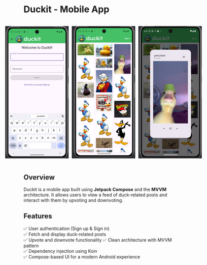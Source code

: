 # Duckit - Mobile App  
<br>
<div style="display: flex; justify-content: center; gap: 10px;">
      <img src="assets/screenshot3.png" alt="Duckit Screenshot" width="200">
    <img src="assets/screenshot1.png" alt="Duckit Screenshot" width="200">
    <img src="assets/screenshot2.png" alt="Duckit Screenshot" width="200">
</div>
<br>

## Overview  
Duckit is a mobile app built using **Jetpack Compose** and the **MVVM** architecture. It allows users to view a feed of duck-related posts and interact with them by upvoting and downvoting.  

## Features  
✅ User authentication (Sign up & Sign in)  
✅ Fetch and display duck-related posts  
✅ Upvote and downvote functionality
✅ Clean architecture with MVVM pattern  
✅ Dependency injection using Koin  
✅ Compose-based UI for a modern Android experience  

